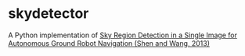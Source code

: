 # skydetector
A Python implementation of [Sky Region Detection in a Single Image for Autonomous Ground Robot Navigation (Shen and Wang, 2013)](http://cdn.intechopen.com/pdfs/45787.pdf)
